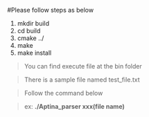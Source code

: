 #Please follow steps as below

1. mkdir build
2. cd build
3. cmake ../
4. make
5. make install

>You can find execute file at the bin folder

>There is a sample file named test_file.txt

>Follow the command below

>ex: **./Aptina_parser xxx(file name)**
